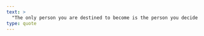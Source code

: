 ```yaml
---
text: >
  "The only person you are destined to become is the person you decide to be." - Ralph Waldo Emerson
type: quote
---
```


